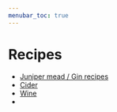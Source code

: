 ```yaml
---
menubar_toc: true
---
```


# Recipes
* [Juniper mead / Gin recipes](Gin.md)
* [Cider](Cider.md)
* [Wine](Wine.md)
* 